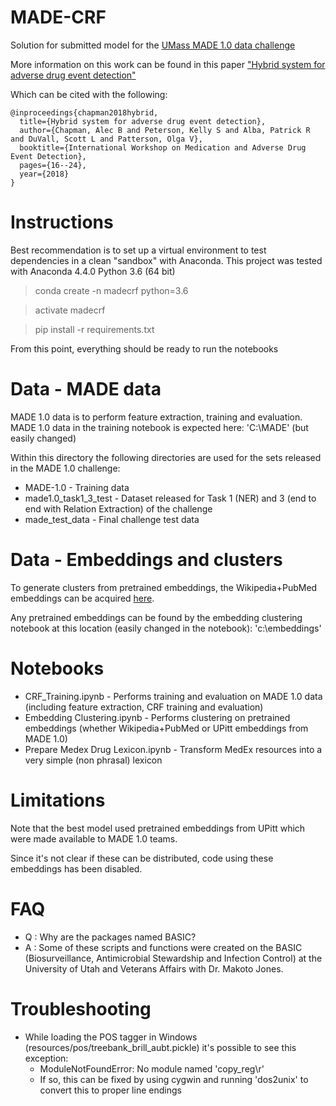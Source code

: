 # MADE-CRF
Solution for submitted model for the [UMass MADE 1.0 data challenge](http://bio-nlp.org/index.php/announcements/39-nlp-challenges)

More information on this work can be found in this paper ["Hybrid system for adverse drug event detection"](http://proceedings.mlr.press/v90/chapman18a/chapman18a.pdf)

Which can be cited with the following:
```
@inproceedings{chapman2018hybrid,
  title={Hybrid system for adverse drug event detection},
  author={Chapman, Alec B and Peterson, Kelly S and Alba, Patrick R and DuVall, Scott L and Patterson, Olga V},
  booktitle={International Workshop on Medication and Adverse Drug Event Detection},
  pages={16--24},
  year={2018}
}
```

# Instructions
Best recommendation is to set up a virtual environment to test dependencies in a clean "sandbox" with Anaconda. This project was tested with Anaconda 4.4.0 Python 3.6 (64 bit)

> conda create -n madecrf python=3.6

> activate madecrf

> pip install -r requirements.txt

From this point, everything should be ready to run the notebooks

# Data - MADE data
MADE 1.0 data is to perform feature extraction, training and evaluation.  MADE 1.0 data in the training notebook is expected here:
'C:\MADE' (but easily changed)

Within this directory the following directories are used for the sets released in the MADE 1.0 challenge: 

* MADE-1.0 - Training data
* made1.0_task1_3_test - Dataset released for Task 1 (NER) and 3 (end to end with Relation Extraction) of the challenge
* made_test_data - Final challenge test data

# Data - Embeddings and clusters
To generate clusters from pretrained embeddings, the Wikipedia+PubMed embeddings can be acquired [here](http://evexdb.org/pmresources/vec-space-models/).

Any pretrained embeddings can be found by the embedding clustering notebook at this location (easily changed in the notebook):
'c:\embeddings'

# Notebooks

* CRF_Training.ipynb - Performs training and evaluation on MADE 1.0 data (including feature extraction, CRF training and evaluation)
* Embedding Clustering.ipynb - Performs clustering on pretrained embeddings (whether Wikipedia+PubMed or UPitt embeddings from MADE 1.0)
* Prepare Medex Drug Lexicon.ipynb - Transform MedEx resources into a very simple (non phrasal) lexicon

# Limitations
Note that the best model used pretrained embeddings from UPitt which were made available to MADE 1.0 teams.  

Since it's not clear if these can be distributed, code using these embeddings has been disabled.

# FAQ

* Q : Why are the packages named BASIC?  
* A : Some of these scripts and functions were created on the BASIC (Biosurveillance, Antimicrobial Stewardship and Infection Control) at the University of Utah and Veterans Affairs with Dr. Makoto Jones.

# Troubleshooting

* While loading the POS tagger in Windows (resources/pos/treebank_brill_aubt.pickle) it's possible to see this exception:
	* ModuleNotFoundError: No module named 'copy_reg\r'
	* If so, this can be fixed by using cygwin and running 'dos2unix' to convert this to proper line endings
